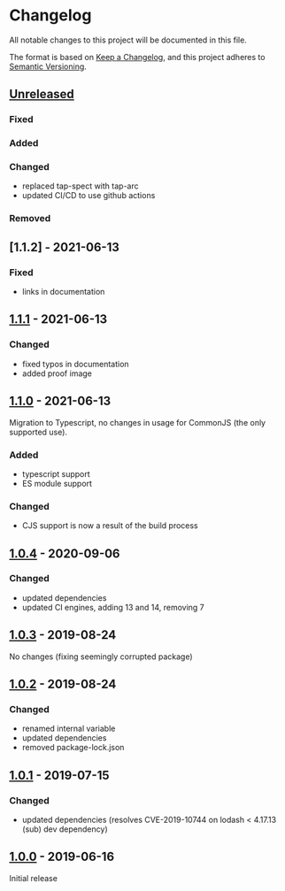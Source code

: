 # Changelog

All notable changes to this project will be documented in this file.

The format is based on [Keep a Changelog](https://keepachangelog.com/en/1.0.0/),
and this project adheres to [Semantic Versioning](https://semver.org/spec/v2.0.0.html).

## [Unreleased]

### Fixed
### Added
### Changed
- replaced tap-spect with tap-arc
- updated CI/CD to use github actions

### Removed


## [1.1.2] - 2021-06-13

### Fixed
- links in documentation


## [1.1.1] - 2021-06-13

### Changed

- fixed typos in documentation
- added proof image

## [1.1.0] - 2021-06-13

Migration to Typescript, no changes in usage for CommonJS (the only supported use).

### Added

- typescript support
- ES module support

### Changed

- CJS support is now a result of the build process


## [1.0.4] - 2020-09-06

### Changed

- updated dependencies
- updated CI engines, adding 13 and 14, removing 7

## [1.0.3] - 2019-08-24

No changes (fixing seemingly corrupted package)

## [1.0.2] - 2019-08-24

### Changed

- renamed internal variable
- updated dependencies
- removed package-lock.json

## [1.0.1] - 2019-07-15

### Changed

- updated dependencies (resolves CVE-2019-10744 on lodash < 4.17.13 (sub) dev dependency)


## [1.0.0] - 2019-06-16

Initial release

[unreleased]: https://github.com/konfirm/node-random/compare/v1.1.1...HEAD
[1.1.1]: https://github.com/konfirm/node-random/compare/v1.1.0...v1.1.1
[1.1.0]: https://github.com/konfirm/node-random/compare/v1.0.4...v1.1.0
[1.0.4]: https://github.com/konfirm/node-random/compare/v1.0.3...v1.0.4
[1.0.3]: https://github.com/konfirm/node-random/compare/v1.0.2...v1.0.3
[1.0.2]: https://github.com/konfirm/node-random/compare/v1.0.1...v1.0.2
[1.0.1]: https://github.com/konfirm/node-random/compare/v1.0.0...v1.0.1
[1.0.0]: https://github.com/konfirm/node-random/releases/tag/v1.0.0
